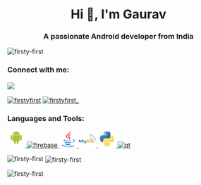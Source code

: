 <h1 align="center">Hi 👋, I'm Gaurav</h1>
<h3 align="center">A passionate Android developer from India</h3>

<p align="left"> <img src="https://komarev.com/ghpvc/?username=firsty-first&label=Profile%20views&color=0e75b6&style=flat" alt="firsty-first" /> </p>

<h3 align="left">Connect with me:</h3>
<img align="center" width="800" src="[[https://img.freepik.com/free-photo/jungle-background-forest-nature-scene-futuristic-generative-ai_191095-556.jpg?t=st=1689205899~exp=1689209499~hmac=9a6e99faf7bda43677eebc8b4af8e15cefc02634c3faf92b484c9dabbb31c8c1&w=996](https://img.freepik.com/premium-photo/boy-holding-soccer-ball-his-hands_888396-2877.jpg?w=1060)](https://img.freepik.com/free-photo/jungle-background-forest-nature-scene-futuristic-generative-ai_191095-556.jpg?t=st=1689205899~exp=1689209499~hmac=9a6e99faf7bda43677eebc8b4af8e15cefc02634c3faf92b484c9dabbb31c8c1&w=996)">
<p align="left">
<a href="https://kaggle.com/firstyfirst" target="blank"><img align="center" src="https://raw.githubusercontent.com/rahuldkjain/github-profile-readme-generator/master/src/images/icons/Social/kaggle.svg" alt="firstyfirst" height="30" width="40" /></a>
<a href="https://instagram.com/firstyfirst_" target="blank"><img align="center" src="https://raw.githubusercontent.com/rahuldkjain/github-profile-readme-generator/master/src/images/icons/Social/instagram.svg" alt="firstyfirst_" height="30" width="40" /></a>
</p>

<h3 align="left">Languages and Tools:</h3>
<p align="left"> <a href="https://developer.android.com" target="_blank" rel="noreferrer"> <img src="https://raw.githubusercontent.com/devicons/devicon/master/icons/android/android-original-wordmark.svg" alt="android" width="40" height="40"/> </a> <a href="https://firebase.google.com/" target="_blank" rel="noreferrer"> <img src="https://www.vectorlogo.zone/logos/firebase/firebase-icon.svg" alt="firebase" width="40" height="40"/> </a> <a href="https://www.java.com" target="_blank" rel="noreferrer"> <img src="https://raw.githubusercontent.com/devicons/devicon/master/icons/java/java-original.svg" alt="java" width="40" height="40"/> </a> <a href="https://www.mysql.com/" target="_blank" rel="noreferrer"> <img src="https://raw.githubusercontent.com/devicons/devicon/master/icons/mysql/mysql-original-wordmark.svg" alt="mysql" width="40" height="40"/> </a> <a href="https://www.python.org" target="_blank" rel="noreferrer"> <img src="https://raw.githubusercontent.com/devicons/devicon/master/icons/python/python-original.svg" alt="python" width="40" height="40"/> </a> <a href="https://www.qt.io/" target="_blank" rel="noreferrer"> <img src="https://upload.wikimedia.org/wikipedia/commons/0/0b/Qt_logo_2016.svg" alt="qt" width="40" height="40"/> </a> </p>

<p><img align="left" src="https://github-readme-stats.vercel.app/api/top-langs?username=firsty-first&show_icons=true&locale=en&layout=compact" alt="firsty-first" /></p>

<p>&nbsp;<img align="center" src="https://github-readme-stats.vercel.app/api?username=firsty-first&show_icons=true&locale=en" alt="firsty-first" /></p>

<p><img align="center" src="https://github-readme-streak-stats.herokuapp.com/?user=firsty-first&" alt="firsty-first" /></p>

